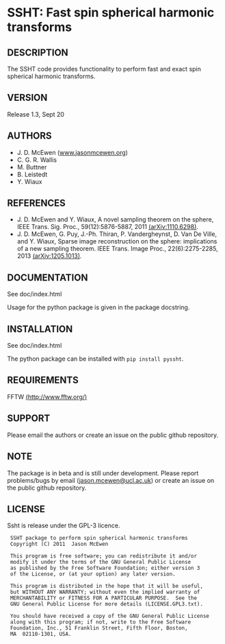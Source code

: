 # SSHT: Fast spin spherical harmonic transforms

## DESCRIPTION
The SSHT code provides functionality to perform fast and exact spin spherical harmonic transforms.

## VERSION
Release 1.3, Sept 20

## AUTHORS
- J. D. McEwen (www.jasonmcewen.org)
- C. G. R. Wallis
- M. Buttner
- B. Leistedt
- Y. Wiaux

## REFERENCES
- J. D. McEwen and Y. Wiaux, A novel sampling theorem on the sphere, IEEE Trans. Sig. Proc., 59(12):5876-5887, 2011 [(arXiv:1110.6298)](https://arxiv.org/abs/1110.6298).
- J. D. McEwen, G. Puy, J.-Ph. Thiran, P. Vandergheynst, D. Van De Ville, and Y. Wiaux, Sparse image reconstruction on the sphere: implications of a new sampling theorem. IEEE Trans. Image Proc., 22(6):2275-2285, 2013 [(arXiv:1205.1013)](https://arxiv.org/abs/1205.1013).

## DOCUMENTATION
See doc/index.html

Usage for the python package is given in the package docstring.

## INSTALLATION
See doc/index.html

The python package can be installed with ``pip install pyssht``.

## REQUIREMENTS
FFTW [(http://www.fftw.org/)](http://www.fftw.org/)

## SUPPORT
Please email the authors or create an issue on the public github repository.

## NOTE
The package is in beta and is still under development. Please report problems/bugs by email (jason.mcewen@ucl.ac.uk) or create an issue on the public github repository.

## LICENSE
Ssht is release under the GPL-3 licence.


     SSHT package to perform spin spherical harmonic transforms
     Copyright (C) 2011  Jason McEwen

     This program is free software; you can redistribute it and/or
     modify it under the terms of the GNU General Public License
     as published by the Free Software Foundation; either version 3
     of the License, or (at your option) any later version.

     This program is distributed in the hope that it will be useful,
     but WITHOUT ANY WARRANTY; without even the implied warranty of
     MERCHANTABILITY or FITNESS FOR A PARTICULAR PURPOSE.  See the
     GNU General Public License for more details (LICENSE.GPL3.txt).

     You should have received a copy of the GNU General Public License
     along with this program; if not, write to the Free Software
     Foundation, Inc., 51 Franklin Street, Fifth Floor, Boston, 
     MA  02110-1301, USA.
